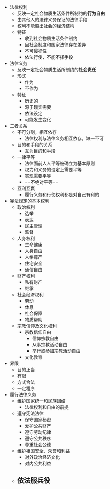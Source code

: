 - 法律权利
	- 反映一定社会物质生活条件所制约的**行为自由**
	- 由其他人的法律义务保证的法律手段
	- 权利不能超出社会的经济结构
	- 特征
		- 收到社会物质生活条件制约
		- 因社会制度和国家法律存在差异
		- 不可侵犯性
		- 依法行使，不能不择手段
- 法律义务
	- 反映一定社会物质生活所制约的**社会责任**
	- 形式
		- 作为
		- 不作为
	- 特征
		- 历史的
		- 源于现实需要
		- 依法设定
		- 可能发生变化
- 二者关系
	- 不可分割，相互依存
		- 法律权利与法律义务相互依存，缺一不可
	- 目的和手段的关系
		- 互为目的和手段
	- 一律平等
		- 法律面前人人平等被确立为基本原则
		- 权力和义务的设定上需要平等
		- 实现需要平等
		- ==不绝对平等==
	- 互利互赢
		- 履行义务和行使权利都是对自己有利的
- 宪法规定的基本权利
	- 政治权利
		- 选举
		- 表达
		- 民主管理
		- 监督
	- 人身权利
		- 生命健康
		- 人身自由
		- 人格尊严
		- 住宅安全
		- 通信自由
	- 财产权利
		- 私有财产
		- 继承
	- 社会经济权利
		- 劳动
		- 休息
		- 社会保障
		- 物质帮助
	- 宗教信仰及文化权利
		- 宗教信仰自由
			- 信仰宗教自由
			- 从事宗教活动自由
			- 举行或参加宗教活动自由
		- 文化教育
- 界限
	- 目的正当
	- 有限
	- 方式合法
	- 一定程序
- 履行法律义务
	- 维护国家统一和民族团结
		- 法律权利和自由的前提
	- 遵守宪法法律
		- 保守国家秘密
		- 爱护公共财产
		- 遵守劳动纪律
		- 遵守公共秩序
		- 尊重社会公德
	- 维护祖国安全、荣誉和利益
		- 对外政治经济文化
		- 对内公共利益
	- 依法服兵役
		-